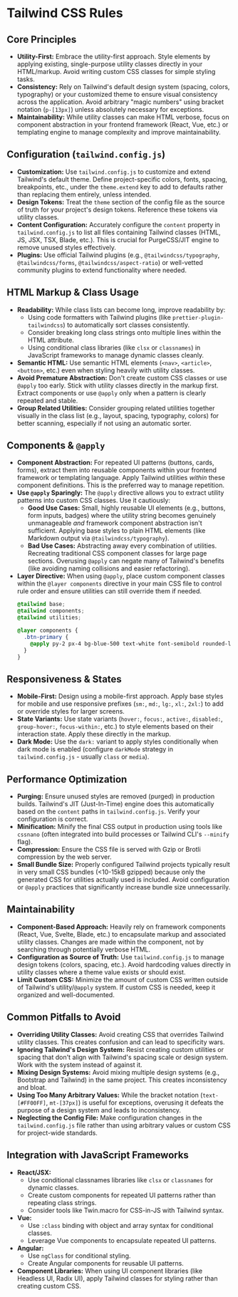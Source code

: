 # Tailwind CSS Rules

## Core Principles

* **Utility-First:** Embrace the utility-first approach. Style elements by applying existing, single-purpose utility classes directly in your HTML/markup. Avoid writing custom CSS classes for simple styling tasks.
* **Consistency:** Rely on Tailwind's default design system (spacing, colors, typography) or your customized theme to ensure visual consistency across the application. Avoid arbitrary "magic numbers" using bracket notation (`p-[13px]`) unless absolutely necessary for exceptions.
* **Maintainability:** While utility classes can make HTML verbose, focus on component abstraction in your frontend framework (React, Vue, etc.) or templating engine to manage complexity and improve maintainability.

## Configuration (`tailwind.config.js`)

* **Customization:** Use `tailwind.config.js` to customize and extend Tailwind's default theme. Define project-specific colors, fonts, spacing, breakpoints, etc., under the `theme.extend` key to add to defaults rather than replacing them entirely, unless intended.
* **Design Tokens:** Treat the `theme` section of the config file as the source of truth for your project's design tokens. Reference these tokens via utility classes.
* **Content Configuration:** Accurately configure the `content` property in `tailwind.config.js` to list all files containing Tailwind classes (HTML, JS, JSX, TSX, Blade, etc.). This is crucial for PurgeCSS/JIT engine to remove unused styles effectively.
* **Plugins:** Use official Tailwind plugins (e.g., `@tailwindcss/typography`, `@tailwindcss/forms`, `@tailwindcss/aspect-ratio`) or well-vetted community plugins to extend functionality where needed.

## HTML Markup & Class Usage

* **Readability:** While class lists can become long, improve readability by:
    * Using code formatters with Tailwind plugins (like `prettier-plugin-tailwindcss`) to automatically sort classes consistently.
    * Consider breaking long class strings onto multiple lines within the HTML attribute.
    * Using conditional class libraries (like `clsx` or `classnames`) in JavaScript frameworks to manage dynamic classes cleanly.
* **Semantic HTML:** Use semantic HTML elements (`<nav>`, `<article>`, `<button>`, etc.) even when styling heavily with utility classes.
* **Avoid Premature Abstraction:** Don't create custom CSS classes or use `@apply` too early. Stick with utility classes directly in the markup first. Extract components or use `@apply` only when a pattern is clearly repeated and stable.
* **Group Related Utilities:** Consider grouping related utilities together visually in the class list (e.g., layout, spacing, typography, colors) for better scanning, especially if not using an automatic sorter.

## Components & `@apply`

* **Component Abstraction:** For repeated UI patterns (buttons, cards, forms), extract them into reusable components within your frontend framework or templating language. Apply Tailwind utilities *within* these component definitions. This is the preferred way to manage repetition.
* **Use `@apply` Sparingly:** The `@apply` directive allows you to extract utility patterns into custom CSS classes. Use it cautiously:
    * **Good Use Cases:** Small, highly reusable UI elements (e.g., buttons, form inputs, badges) where the utility string becomes genuinely unmanageable *and* framework component abstraction isn't sufficient. Applying base styles to plain HTML elements (like Markdown output via `@tailwindcss/typography`).
    * **Bad Use Cases:** Abstracting away every combination of utilities. Recreating traditional CSS component classes for large page sections. Overusing `@apply` can negate many of Tailwind's benefits (like avoiding naming collisions and easier refactoring).
* **Layer Directive:** When using `@apply`, place custom component classes within the `@layer components` directive in your main CSS file to control rule order and ensure utilities can still override them if needed.
    ```css
    @tailwind base;
    @tailwind components;
    @tailwind utilities;

    @layer components {
      .btn-primary {
        @apply py-2 px-4 bg-blue-500 text-white font-semibold rounded-lg shadow-md hover:bg-blue-700 focus:outline-none focus:ring-2 focus:ring-blue-400 focus:ring-opacity-75;
      }
    }
    ```

## Responsiveness & States

* **Mobile-First:** Design using a mobile-first approach. Apply base styles for mobile and use responsive prefixes (`sm:`, `md:`, `lg:`, `xl:`, `2xl:`) to add or override styles for larger screens.
* **State Variants:** Use state variants (`hover:`, `focus:`, `active:`, `disabled:`, `group-hover:`, `focus-within:`, etc.) to style elements based on their interaction state. Apply these directly in the markup.
* **Dark Mode:** Use the `dark:` variant to apply styles conditionally when dark mode is enabled (configure `darkMode` strategy in `tailwind.config.js` - usually `class` or `media`).

## Performance Optimization

* **Purging:** Ensure unused styles are removed (purged) in production builds. Tailwind's JIT (Just-In-Time) engine does this automatically based on the `content` paths in `tailwind.config.js`. Verify your configuration is correct.
* **Minification:** Minify the final CSS output in production using tools like `cssnano` (often integrated into build processes or Tailwind CLI's `--minify` flag).
* **Compression:** Ensure the CSS file is served with Gzip or Brotli compression by the web server.
* **Small Bundle Size:** Properly configured Tailwind projects typically result in very small CSS bundles (<10-15kB gzipped) because only the generated CSS for utilities actually used is included. Avoid configuration or `@apply` practices that significantly increase bundle size unnecessarily.

## Maintainability

* **Component-Based Approach:** Heavily rely on framework components (React, Vue, Svelte, Blade, etc.) to encapsulate markup and associated utility classes. Changes are made within the component, not by searching through potentially verbose HTML.
* **Configuration as Source of Truth:** Use `tailwind.config.js` to manage design tokens (colors, spacing, etc.). Avoid hardcoding values directly in utility classes where a theme value exists or should exist.
* **Limit Custom CSS:** Minimize the amount of custom CSS written outside of Tailwind's utility/`@apply` system. If custom CSS is needed, keep it organized and well-documented.

## Common Pitfalls to Avoid

* **Overriding Utility Classes:** Avoid creating CSS that overrides Tailwind utility classes. This creates confusion and can lead to specificity wars.
* **Ignoring Tailwind's Design System:** Resist creating custom utilities or spacing that don't align with Tailwind's spacing scale or design system. Work with the system instead of against it.
* **Mixing Design Systems:** Avoid mixing multiple design systems (e.g., Bootstrap and Tailwind) in the same project. This creates inconsistency and bloat.
* **Using Too Many Arbitrary Values:** While the bracket notation (`text-[#FF00FF]`, `mt-[37px]`) is useful for exceptions, overusing it defeats the purpose of a design system and leads to inconsistency.
* **Neglecting the Config File:** Make configuration changes in the `tailwind.config.js` file rather than using arbitrary values or custom CSS for project-wide standards.

## Integration with JavaScript Frameworks

* **React/JSX:**
    * Use conditional classnames libraries like `clsx` or `classnames` for dynamic classes.
    * Create custom components for repeated UI patterns rather than repeating class strings.
    * Consider tools like Twin.macro for CSS-in-JS with Tailwind syntax.
* **Vue:**
    * Use `:class` binding with object and array syntax for conditional classes.
    * Leverage Vue components to encapsulate repeated UI patterns.
* **Angular:**
    * Use `ngClass` for conditional styling.
    * Create Angular components for reusable UI patterns.
* **Component Libraries:** When using UI component libraries (like Headless UI, Radix UI), apply Tailwind classes for styling rather than creating custom CSS.
